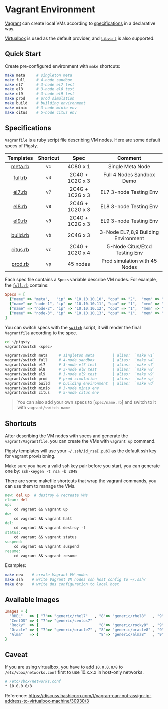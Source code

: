 # Vagrant Environment

[Vagrant](https://www.vagrantup.com/) can create local VMs according to [specifications](#Specifications) in a declarative way.

[Virtualbox](https://www.virtualbox.org/) is used as the default provider, and [`libvirt`](https://vagrant-libvirt.github.io/vagrant-libvirt/) is also supported.



## Quick Start

Create pre-configured environment with `make` shortcuts:

```bash
make meta     # singleton meta
make full     # 4-node sandbox
make el7      # 3-node el7 test
make el8      # 3-node el8 test
make el9      # 3-node el9 test
make prod     # prod simulation
make build    # building environment
make minio    # 3-node minio env
make citus    # 5-node citus env
```



## Specifications

`Vagranfile` is a ruby script file describing VM nodes. Here are some default specs of Pigsty. 

|         Templates         | Shortcut |      Spec       |               Comment               |
|:-------------------------:|:--------:|:---------------:|:-----------------------------------:|
|  [meta.rb](spec/meta.rb)  |   `v1`   |    4C8G x 1     |          Single Meta Node           |
|  [full.rb](spec/full.rb)  |   `v4`   | 2C4G + 1C2G x 3 |      Full 4 Nodes Sandbox Demo      |
|   [el7.rb](spec/el7.rb)   |   `v7`   | 2C4G + 1C2G x 3 |       EL7 3-node Testing Env        |
|   [el8.rb](spec/el8.rb)   |   `v8`   | 2C4G + 1C2G x 3 |       EL8 3-node Testing Env        |
|   [el9.rb](spec/el9.rb)   |   `v9`   | 2C4G + 1C2G x 3 |       EL9 3-node Testing Env        |
| [build.rb](spec/build.rb) |   `vb`   |    2C4G x 3     | 3-Node EL7,8,9 Building Environment |
| [citus.rb](spec/citus.rb) |   `vc`   | 2C4G + 1C2G x 4 |    5-Node Citus/Etcd Testing Env    |
|  [prod.rb](spec/prod.rb)  |   `vp`   |    45 nodes     |    Prod simulation with 45 Nodes    |


Each spec file contains a `Specs` variable describe VM nodes. For example, the [`full.rb`](spec/full.rb) contains:

```ruby
Specs = [
  {"name" => "meta",   "ip" => "10.10.10.10", "cpu" => "2",  "mem" => "4096", "image" => "generic/rocky9" },
  {"name" => "node-1", "ip" => "10.10.10.11", "cpu" => "1",  "mem" => "2048", "image" => "generic/rocky9" },
  {"name" => "node-2", "ip" => "10.10.10.12", "cpu" => "1",  "mem" => "2048", "image" => "generic/rocky9" },
  {"name" => "node-3", "ip" => "10.10.10.13", "cpu" => "1",  "mem" => "2048", "image" => "generic/rocky9" },
]
```

You can switch specs with the [`switch`](switch) script, it will render the final `Vagrantfile` according to the spec.

```bash
cd ~/pigsty
vagrant/switch <spec>

vagrant/switch meta     # singleton meta        | alias:  `make v1`
vagrant/switch full     # 4-node sandbox        | alias:  `make v4`
vagrant/switch el7      # 3-node el7 test       | alias:  `make v7`
vagrant/switch el8      # 3-node el8 test       | alias:  `make v8`
vagrant/switch el9      # 3-node el9 test       | alias:  `make v9`
vagrant/switch prod     # prod simulation       | alias:  `make vp`
vagrant/switch build    # building environment  | alias:  `make vd`
vagrant/switch minio    # 3-node minio env
vagrant/switch citus    # 5-node citus env
```

> You can also add your own specs to [`spec/name.rb`] and switch to it with `vagrant/switch name`




## Shortcuts

After describing the VM nodes with specs and generate the `vagrant/Vagrantfile`. you can create the VMs with `vagrant up` command.

Pigsty templates will use your `~/.ssh/id_rsa[.pub]` as the default ssh key for vagrant provisioning. 

Make sure you have a valid ssh key pair before you start, you can generate one by: `ssh-keygen -t rsa -b 2048`

There are some makefile shortcuts that wrap the vagrant commands, you can use them to manage the VMs.

```makefile
new: del up  # destroy & recreate VMs
clean: del
up:
	cd vagrant && vagrant up
dw:
	cd vagrant && vagrant halt
del:
	cd vagrant && vagrant destroy -f
status:
	cd vagrant && vagrant status
suspend:
	cd vagrant && vagrant suspend
resume:
	cd vagrant && vagrant resume
```

Examples:

```bash
make new    # create Vagrant VM nodes
make ssh    # write Vagrant VM nodes ssh host config to ~/.ssh/
make dns    # write dns configuration to local host
```




## Available Images

```ruby
Images = {
  "RHEL"   => { "7"=> "generic/rhel7"   , "8"=> "generic/rhel8"   , "9"=> "generic/rhel9"   },
  "CentOS" => { "7"=> "generic/centos7"                                                     },
  "Rocky"  => {                           "8"=> "generic/rocky8"  , "9"=> "generic/rocky9"  },
  "Oracle" => { "7"=> "generic/oracle7" , "8"=> "generic/oracle8" , "9"=> "generic/oracle9" },
  "Alma"   => {                           "8"=> "generic/alma8"   , "9"=> "generic/alma9"   },
}
```


## Caveat

If you are using virtualbox, you have to add `10.0.0.0/8` to `/etc/vbox/networks.conf` first to use 10.x.x.x in host-only networks.

```bash
# /etc/vbox/networks.conf
* 10.0.0.0/8
```

Reference: https://discuss.hashicorp.com/t/vagran-can-not-assign-ip-address-to-virtualbox-machine/30930/3